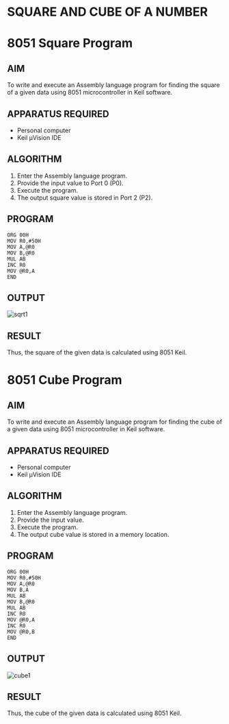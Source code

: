 # SQUARE AND CUBE OF A NUMBER
# 8051 Square  Program

## AIM
To write and execute an Assembly language program for finding the square of a given data using 8051 microcontroller in Keil software.

## APPARATUS REQUIRED
- Personal computer
- Keil μVision IDE

## ALGORITHM
1. Enter the Assembly language program.
2. Provide the input value to Port 0 (P0).
3. Execute the program.
4. The output square value is stored in Port 2 (P2).

## PROGRAM
```
ORG 00H
MOV R0,#50H
MOV A,@R0
MOV B,@R0
MUL AB
INC R0
MOV @R0,A
END
```

## OUTPUT
![sqrt1](https://github.com/user-attachments/assets/23d8b7bf-8791-4b6d-ab49-cc049f113be5)

## RESULT
Thus, the square of the given data is calculated using 8051 Keil.

# 8051 Cube  Program

## AIM
To write and execute an Assembly language program for finding the cube of a given data using 8051 microcontroller in Keil software.

## APPARATUS REQUIRED
- Personal computer
- Keil μVision IDE

## ALGORITHM
1. Enter the Assembly language program.
2. Provide the input value.
3. Execute the program.
4. The output cube value is stored in a memory location.

## PROGRAM
```
ORG 00H
MOV R0,#50H
MOV A,@R0
MOV B,A
MUL AB
MOV B,@R0
MUL AB
INC R0
MOV @R0,A
INC R0
MOV @R0,B
END
```


## OUTPUT
![cube1](https://github.com/user-attachments/assets/13bd5fd6-4674-483a-9406-dbc58d573bfb)

## RESULT
Thus, the cube of the given data is calculated using 8051 Keil.
